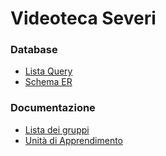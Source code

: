 # Videoteca Severi

### Database
* [Lista Query](database/QueryProgetto.txt)
* [Schema ER](database/Schema%20ER%20(Bozza).png)

### Documentazione
* [Lista dei gruppi](doc/GRUPPI.md)
* [Unità di Apprendimento](doc/UDA_5ID.pdf)
